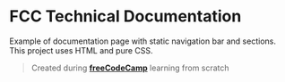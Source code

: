 # FCC Technical Documentation
Example of documentation page with static navigation bar and sections. This project uses HTML and pure CSS.

> Created during **[freeCodeCamp](https://freecodecamp.org)** learning from scratch

